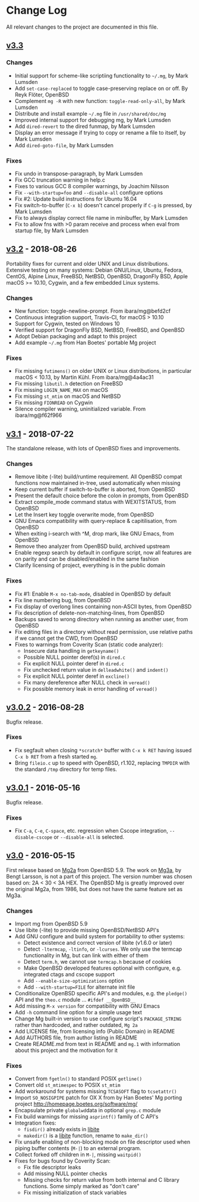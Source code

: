 Change Log
==========

All relevant changes to the project are documented in this file.

[v3.3][UNRELEASED]
------------------

### Changes
- Initial support for scheme-like scriptiing functionality to `~/.mg`,
  by Mark Lumsden
- Add `set-case-replaced` to toggle case-preserving replace on or off.
  By Reyk Flöter, OpenBSD
- Complement `mg -R` with new function: `toggle-read-only-all`,
  by Mark Lumsden
- Distribute and install example `~/.mg` file in `/usr/shared/doc/mg`
- Improved internal support for debugging mg, by Mark Lumsden
- Add `dired-revert` to the dired funmap, by Mark Lumsden
- Display an error message if trying to copy or rename a file to itself,
  by Mark Lumsden
- Add `dired-goto-file`, by Mark Lumsden

### Fixes
- Fix undo in transpose-paragraph, by Mark Lumsden
- Fix GCC truncation warning in help.c
- Fixes to various GCC 8 compiler warnings, by Joachim Nilsson
- Fix `--with-startup=foo` and `--disable-all` configure options
- Fix #2: Update build instructions for Ubuntu 16.04
- Fix switch-to-buffer (`C-x b`) doesn't cancel properly if `C-g` is
  pressed, by Mark Lumsden
- Fix to always display correct file name in minibuffer, by Mark Lumsden
- Fix to allow fns with >0 param receive and process when eval from
  startup file, by Mark Lumsden


[v3.2][] - 2018-08-26
---------------------

Portability fixes for current and older UNIX and Linux distributions.
Extensive testing on many systems: Debian GNU/Linux, Ubuntu, Fedora,
CentOS, Alpine Linux, FreeBSD, NetBSD, OpenBSD, DragonFly BSD, Apple
macOS >= 10.10, Cygwin, and a few embedded Linux systems.

### Changes
- New function: toggle-newline-prompt.  From ibara/mg@befd2cf
- Continuous integration support, Travis-CI, for macOS > 10.10
- Support for Cygwin, tested on Windows 10
- Verified support for DragonFly BSD, NetBSD, FreeBSD, and OpenBSD
- Adopt Debian packaging and adapt to this project
- Add example `~/.mg` from Han Boetes' portable Mg project

### Fixes
- Fix missing `futimens()` on older UNIX or Linux distributions, in
  particular macOS < 10.13, by Martin Kühl.  From ibara/mg@4a4ac31
- Fix missing `libutil.h` detection on FreeBSD
- Fix missing `LOGIN_NAME_MAX` on macOS
- Fix missing `st_mtim` on macOS and NetBSD
- Fix missing `FIONREAD` on Cygwin
- Silence compiler warning, uninitialized variable.  From ibara/mg@f62f966


[v3.1][] - 2018-07-22
---------------------

The standalone release, with lots of OpenBSD fixes and improvements.

### Changes
- Remove libite (-lite) build/runtime requirement.  All OpenBSD compat
  functions now maintained in-tree, used automatically when missing
- Keep current buffer if switch-to-buffer is aborted, from OpenBSD
- Present the default choice before the colon in prompts, from OpenBSD
- Extract compile_mode command status with WEXITSTATUS, from OpenBSD
- Let the Insert key toggle overwrite mode, from OpenBSD
- GNU Emacs compatibility with query-replace & capitilisation, from OpenBSD
- When exiting i-search with ^M, drop mark, like GNU Emacs, from OpenBSD
- Remove theo analyzer from OpenBSD build, archived upstream
- Enable regexp search by default in configure script, now all features
  are on parity and can be disabled/enabled in the same fashion
- Clarify licensing of project, everything is in the public domain

### Fixes
- Fix #1: Enable `M-x no-tab-mode`, disabled in OpenBSD by default
- Fix line numbering bug, from OpenBSD
- Fix display of overlong lines containing non-ASCII bytes, from OpenBSD
- Fix description of delete-non-matching-lines, from OpenBSD
- Backups saved to wrong directory when running as another user, from OpenBSD
- Fix editing files in a directory without read permission, use relative
  paths if we cannot get the CWD, from OpenBSD
- Fixes to warnings from Coverity Scan (static code analyzer):
  - Insecure data handling in `getkeyname()`
  - Possible NULL pointer deref(s) in `dired.c`
  - Fix explicit NULL pointer deref in `dired.c`
  - Fix unchecked return value in `delleadwhite()` and `indent()`
  - Fix explicit NULL pointer deref in `excline()`
  - Fix many dereference after NULL check in `veread()`
  - Fix possible memory leak in error handling of `veread()`


[v3.0.2][] - 2016-08-28
-----------------------

Bugfix release.

### Fixes
- Fix segfault when closing `*scratch*` buffer with `C-x k RET` having
  issued `C-x b RET` from a fresh started `mg`.
- Bring `fileio.c` up to speed with OpenBSD, r1.102, replacing `TMPDIR`
  with the standard `/tmp` directory for temp files.


[v3.0.1][] - 2016-05-16
-----------------------

Bugfix release.

### Fixes
- Fix `C-a`, `C-e`, `C-space`, etc. regression when Cscope integration,
  `--disable-cscope` or `--disable-all` is selected.


[v3.0][] - 2016-05-15
---------------------

First release based on [Mg2a][] from OpenBSD 5.9.  The work on [Mg3a][],
by Bengt Larsson, is not a part of this project.  The version number was
chosen based on: 2A < 30 < 3A HEX.  The OpenBSD Mg is greatly improved
over the original Mg2a, from 1986, but does not have the same feature
set as Mg3a.

### Changes
- Import mg from OpenBSD 5.9
- Use libite (-lite) to provide missing OpenBSD/NetBSD API's
- Add GNU configure and build system for portability to other systems:
  - Detect existence and correct version of libite (v1.6.0 or later)
  - Detect `-ltermcap`, `-ltinfo`, or `-lcurses`.  We only use the termcap
    functionality in Mg, but can link with either of them
  - Detect `term.h`, we cannot use `termcap.h` because of cookies
  - Make OpenBSD developed features optional with configure,
    e.g. integrated ctags and cscope support
  - Add `--enable-size-optimizations` option
  - Add `--with-startup=FILE` for alternate init file
- Conditionalize OpenBSD specific API's and modules, e.g. the `pledge()`
  API and the `theo.c` module ... `#ifdef __OpenBSD__`
- Add missing `M-x version` for compatibility with GNU Emacs
- Add `-h` command line option for a simple usage text
- Change Mg built-in version to use configure script's `PACKAGE_STRING`
  rather than hardcoded, and rather outdated, `Mg 2a`
- Add LICENSE file, from licensing info (Public Domain) in README
- Add AUTHORS file, from author listing in README
- Create README.md from text in README and `mg.1` with information
  about this project and the motivation for it

### Fixes
- Convert from `fgetln()` to standard POSIX `getline()`
- Convert old `st_mtimespec` to POSIX `st_mtim`
- Add workaround for systems missing `TCSASOFT` flag to `tcsetattr()`
- Import `SO_NOSIGPIPE` patch for OX X from by Han Boetes' Mg porting
  project <http://homepage.boetes.org/software/mg/>
- Encapsulate private `globalwd`data in optional `grep.c` module
- Fix build warnings for missing `asprintf()` family of C API's
- Integration fixes:
  - `fisdir()` already exists in [libite][]
  - `makedir()` is a [libite][] function, rename to `make_dir()`
- Fix unsafe enabling of non-blocking mode on file descriptor used
  when piping buffer contents (`M-|`) to an external program.
- Collect forked off children in `M-|`, missing `waitpid()`
- Fixes for bugs found by Coverity Scan:
  - Fix file descriptor leaks
  - Add missing NULL pointer checks
  - Missing checks for return value from both internal and C library
	functions.  Some simply marked as "don't care"
  - Fix missing initialization of stack variables

[UNRELEASED]: https://github.com/troglobit/mg/compare/v3.2...HEAD
[v3.2]:       https://github.com/troglobit/mg/compare/v3.1...v3.2
[v3.1]:       https://github.com/troglobit/mg/compare/v3.0.2...v3.1
[v3.0.2]:     https://github.com/troglobit/mg/compare/v3.0.1..v3.0.2
[v3.0.1]:     https://github.com/troglobit/mg/compare/v3.0..v3.0.1
[v3.0]:       https://github.com/troglobit/mg/compare/TAIL...v3.0
[Mg2a]:       http://cvsweb.openbsd.org/cgi-bin/cvsweb/src/usr.bin/mg/
[Mg3a]:       http://www.bengtl.net/files/mg3a/
[libite]:     https://github.com/troglobit/libite/
